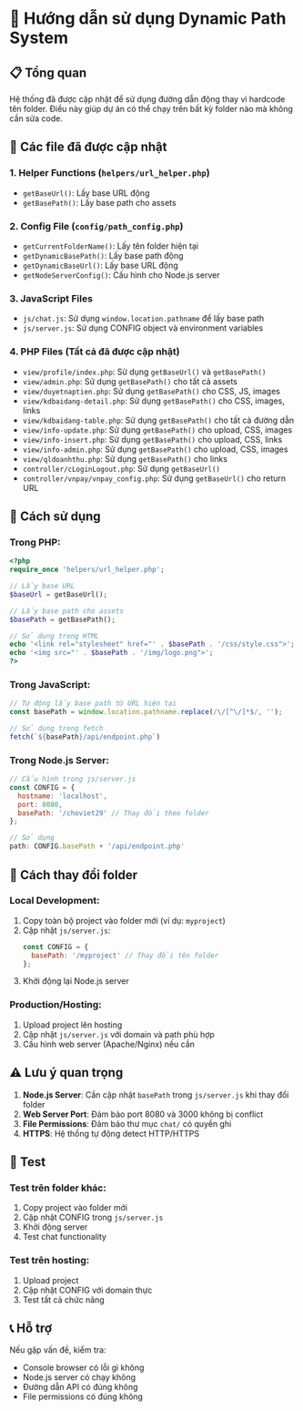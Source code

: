 # 🚀 Hướng dẫn sử dụng Dynamic Path System

## 📋 Tổng quan
Hệ thống đã được cập nhật để sử dụng đường dẫn động thay vì hardcode tên folder. Điều này giúp dự án có thể chạy trên bất kỳ folder nào mà không cần sửa code.

## 🔧 Các file đã được cập nhật

### 1. **Helper Functions** (`helpers/url_helper.php`)
- `getBaseUrl()`: Lấy base URL động
- `getBasePath()`: Lấy base path cho assets

### 2. **Config File** (`config/path_config.php`)
- `getCurrentFolderName()`: Lấy tên folder hiện tại
- `getDynamicBasePath()`: Lấy base path động
- `getDynamicBaseUrl()`: Lấy base URL động
- `getNodeServerConfig()`: Cấu hình cho Node.js server

### 3. **JavaScript Files**
- `js/chat.js`: Sử dụng `window.location.pathname` để lấy base path
- `js/server.js`: Sử dụng CONFIG object và environment variables

### 4. **PHP Files** (Tất cả đã được cập nhật)
- `view/profile/index.php`: Sử dụng `getBaseUrl()` và `getBasePath()`
- `view/admin.php`: Sử dụng `getBasePath()` cho tất cả assets
- `view/duyetnaptien.php`: Sử dụng `getBasePath()` cho CSS, JS, images
- `view/kdbaidang-detail.php`: Sử dụng `getBasePath()` cho CSS, images, links
- `view/kdbaidang-table.php`: Sử dụng `getBasePath()` cho tất cả đường dẫn
- `view/info-update.php`: Sử dụng `getBasePath()` cho upload, CSS, images
- `view/info-insert.php`: Sử dụng `getBasePath()` cho upload, CSS, links
- `view/info-admin.php`: Sử dụng `getBasePath()` cho upload, CSS, images
- `view/qldoanhthu.php`: Sử dụng `getBasePath()` cho links
- `controller/cLoginLogout.php`: Sử dụng `getBaseUrl()`
- `controller/vnpay/vnpay_config.php`: Sử dụng `getBaseUrl()` cho return URL

## 🎯 Cách sử dụng

### **Trong PHP:**
```php
<?php
require_once 'helpers/url_helper.php';

// Lấy base URL
$baseUrl = getBaseUrl();

// Lấy base path cho assets
$basePath = getBasePath();

// Sử dụng trong HTML
echo '<link rel="stylesheet" href="' . $basePath . '/css/style.css">';
echo '<img src="' . $basePath . '/img/logo.png">';
?>
```

### **Trong JavaScript:**
```javascript
// Tự động lấy base path từ URL hiện tại
const basePath = window.location.pathname.replace(/\/[^\/]*$/, '');

// Sử dụng trong fetch
fetch(`${basePath}/api/endpoint.php`)
```

### **Trong Node.js Server:**
```javascript
// Cấu hình trong js/server.js
const CONFIG = {
  hostname: 'localhost',
  port: 8080,
  basePath: '/choviet29' // Thay đổi theo folder
};

// Sử dụng
path: CONFIG.basePath + '/api/endpoint.php'
```

## 🔄 Cách thay đổi folder

### **Local Development:**
1. Copy toàn bộ project vào folder mới (ví dụ: `myproject`)
2. Cập nhật `js/server.js`:
   ```javascript
   const CONFIG = {
     basePath: '/myproject' // Thay đổi tên folder
   };
   ```
3. Khởi động lại Node.js server

### **Production/Hosting:**
1. Upload project lên hosting
2. Cập nhật `js/server.js` với domain và path phù hợp
3. Cấu hình web server (Apache/Nginx) nếu cần

## ⚠️ Lưu ý quan trọng

1. **Node.js Server**: Cần cập nhật `basePath` trong `js/server.js` khi thay đổi folder
2. **Web Server Port**: Đảm bảo port 8080 và 3000 không bị conflict
3. **File Permissions**: Đảm bảo thư mục `chat/` có quyền ghi
4. **HTTPS**: Hệ thống tự động detect HTTP/HTTPS

## 🧪 Test

### **Test trên folder khác:**
1. Copy project vào folder mới
2. Cập nhật CONFIG trong `js/server.js`
3. Khởi động server
4. Test chat functionality

### **Test trên hosting:**
1. Upload project
2. Cập nhật CONFIG với domain thực
3. Test tất cả chức năng

## 📞 Hỗ trợ

Nếu gặp vấn đề, kiểm tra:
- Console browser có lỗi gì không
- Node.js server có chạy không
- Đường dẫn API có đúng không
- File permissions có đúng không

